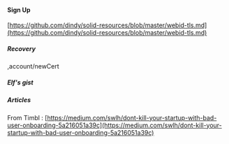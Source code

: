 #### **Sign Up**

[https://github.com/dindy/solid-resources/blob/master/webid-tls.md](https://github.com/dindy/solid-resources/blob/master/webid-tls.md)

##### Recovery

,account/newCert

##### Elf's gist

##### Articles

From Timbl : [https://medium.com/swlh/dont-kill-your-startup-with-bad-user-onboarding-5a216051a39c](https://medium.com/swlh/dont-kill-your-startup-with-bad-user-onboarding-5a216051a39c)

